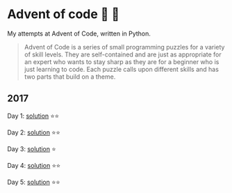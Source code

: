 # Advent of code :gift: :christmas_tree:

My attempts at Advent of Code, written in Python.

> Advent of Code is a series of small programming puzzles for a variety of skill levels. They are self-contained and are just as appropriate for an expert who wants to stay sharp as they are for a beginner who is just learning to code. Each puzzle calls upon different skills and has two parts that build on a theme.

## 2017

Day 1: [solution](year_2017/day_01/) :star::star:

Day 2: [solution](year_2017/day_02/) :star::star:

Day 3: [solution](year_2017/day_03/) :star:

Day 4: [solution](year_2017/day_04/) :star::star:

Day 5: [solution](year_2017/day_05/) :star::star:

